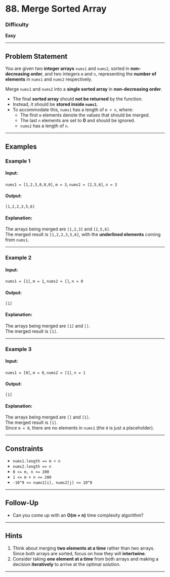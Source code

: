 # 88. Merge Sorted Array

### Difficulty
**Easy**

---

## Problem Statement

You are given two **integer arrays** `nums1` and `nums2`, sorted in **non-decreasing order**, and two integers `m` and `n`, representing the **number of elements** in `nums1` and `nums2` respectively.

Merge `nums1` and `nums2` into a **single sorted array** in **non-decreasing order**.

- The final **sorted array** should **not be returned** by the function.
- Instead, it should be **stored inside `nums1`**.
- To accommodate this, `nums1` has a length of `m + n`, where:
  - The first `m` elements denote the values that should be merged.
  - The last `n` elements are set to **0** and should be ignored.
  - `nums2` has a length of `n`.

---

## Examples

### **Example 1**
#### **Input**:  
`nums1 = [1,2,3,0,0,0]`, `m = 3`, `nums2 = [2,5,6]`, `n = 3`  
#### **Output**:  
`[1,2,2,3,5,6]`  
#### **Explanation**:  
The arrays being merged are `[1,2,3]` and `[2,5,6]`.  
The merged result is `[1,2,2,3,5,6]`, with the **underlined elements** coming from `nums1`.

---

### **Example 2**
#### **Input**:  
`nums1 = [1]`, `m = 1`, `nums2 = []`, `n = 0`  
#### **Output**:  
`[1]`  
#### **Explanation**:  
The arrays being merged are `[1]` and `[]`.  
The merged result is `[1]`.

---

### **Example 3**
#### **Input**:  
`nums1 = [0]`, `m = 0`, `nums2 = [1]`, `n = 1`  
#### **Output**:  
`[1]`  
#### **Explanation**:  
The arrays being merged are `[]` and `[1]`.  
The merged result is `[1]`.  
Since `m = 0`, there are no elements in `nums1` (the `0` is just a placeholder).

---

## Constraints
- `nums1.length == m + n`
- `nums2.length == n`
- `0 <= m, n <= 200`
- `1 <= m + n <= 200`
- `-10^9 <= nums1[i], nums2[j] <= 10^9`

---

## **Follow-Up**
- Can you come up with an **O(m + n)** time complexity algorithm?

---

## **Hints**
1. Think about merging **two elements at a time** rather than two arrays. Since both arrays are sorted, focus on how they will **intertwine**.
2. Consider taking **one element at a time** from both arrays and making a decision **iteratively** to arrive at the optimal solution.

---
